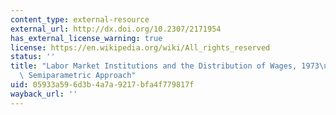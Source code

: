 ```yaml
---
content_type: external-resource
external_url: http://dx.doi.org/10.2307/2171954
has_external_license_warning: true
license: https://en.wikipedia.org/wiki/All_rights_reserved
status: ''
title: "Labor Market Institutions and the Distribution of Wages, 1973\u20131992: A\
  \ Semiparametric Approach"
uid: 05933a59-6d3b-4a7a-9217-bfa4f779817f
wayback_url: ''
---
```

